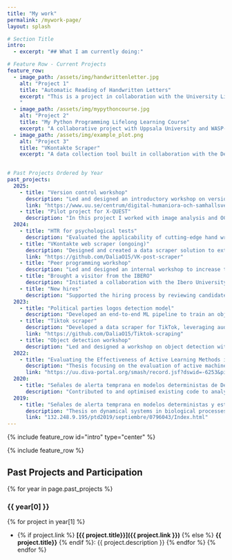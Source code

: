 ```yaml
---
title: "My work"
permalink: /mywork-page/
layout: splash

# Section Title
intro:
  - excerpt: "## What I am currently doing:"

# Feature Row - Current Projects
feature_row:
  - image_path: /assets/img/handwrittenletter.jpg
    alt: "Project 1"
    title: "Automatic Reading of Handwritten Letters"
    excerpt: "This is a project in collaboration with the University Library, focusing on historical text analysis. It has four main parts: handwritten text recognition, translation (from 1700s Swedish to English), summarization, and NER. To tackle this, I’m using a mix of computer vision and language models.
    "
  - image_path: /assets/img/mypythoncourse.jpg
    alt: "Project 2"
    title: "My Python Programming Lifelong Learning Course"
    excerpt: "A collaborative project with Uppsala University and WASP-ED. The course is designed to help students learn how to use Python libraries effectively. I decided to focus on libraries for scientific programming and data analysis, giving students practical tools to work with real-world data. The fifth round of the course started this March!"
  - image_path: /assets/img/example_plot.png
    alt: "Project 3"
    title: "VKontakte Scraper"
    excerpt: "A data collection tool built in collaboration with the Dept. of Informatics and Media at UU. I developed the first-ever bulk VKontakte web scraper for extracting data from a non-Western social media platform, making large-scale data collection more efficient and accessible."
    

# Past Projects Ordered by Year
past_projects:
  2025:
    - title: "Version control workshop"
      description: "Led and designed an introductory workshop on version control with Git and GitHub"
      link: "https://www.uu.se/centrum/digital-humaniora-och-samhallsvetenskap/kalendarium/arkiv/2025-03-19-introduction-to-version-control-with-git--github"
    - title: "Pilot project for X-QUEST"
      description: "In this project I worked with image analysis and OCR to digitalise pictures of printed periodicals from Africa."
  2024:
    - title: "HTR for psychological tests"
      description: "Evaluated the applicability of cutting-edge hand written text recognition and vision large language models to extract information from physiological tests of jobseekers."
    - title: "VKontakte web scraper (ongoing)"
      description: "Designed and created a data scraper solution to extract data from VKontakte providing, consequently, the PI with a large dataset for future engagement and text analysis."
      link: "https://github.com/DaliaO15/VK-post-scraper"
    - title: "Peer programming workshop"
      description: "Led and designed an internal workshop to increase the collaboration and knowledge transfer within the developers in my team."
    - title: "Brought a visitor from the IBERO"
      description: "Initiated a collaboration with the Ibero University in Mexico that led to the visit of a PhD student to the CDHU at Uppsala University."
    - title: "New hires"
      description: "Supported the hiring process by reviewing candidates, conducting interviews, and assessing technical skills. Mentored new hires through onboarding, best practices, and project workflows, ensuring a smooth transition and helping them integrate effectively into the team."
  2023:
    - title: "Political parties logos detection model"
      description: "Developed an end-to-end ML pipeline to train an object detection model for recognizing political party logos in real-life videos."
    - title: "Tiktok scraper" 
      description: "Developed a data scraper for TikTok, leveraging audio transcription models and text processing to extract insights from short videos."
      link: "https://github.com/DaliaO15/Tiktok-scraping"
    - title: "Object detection workshop"
      description: "Led and designed a workshop on object detection with Roboflow and the YOLO family."
  2022:
    - title: "Evaluating the Effectiveness of Active Learning Methods in Drug Repurposing"
      description: "Thesis focusing on the evaluation of active machine learning models for regression and classification in drug repurposing for Covid."
      link: "https://uu.diva-portal.org/smash/record.jsf?dswid=-6253&pid=diva2%3A1698759&c=3&searchType=SIMPLE&language=en&query=dalia+ortiz+pablo&af=%5B%5D&aq=%5B%5B%5D%5D&aq2=%5B%5B%5D%5D&aqe=%5B%5D&noOfRows=50&sortOrder=author_sort_asc&sortOrder2=title_sort_asc&onlyFullText=false&sf=all"
  2020:
    - title: "Señales de alerta temprana en modelos deterministas de Dermatis Atópica"
      description: "Contributed to and optimised existing code to analyze bifurcations in a hybrid mathematical model for Atopic Dermatitis, demonstrating critical slowing down before a rare bifurcation event and providing insights for potential early-warning indicators."
  2019:
    - title: "Señales de alerta temprana en modelos deterministas y estocásticos de sistemas biológicos"
      description: "Thesis on dynamical systems in biological processes, focusing on evaluating the applicability of bifurcation predictions for disease prevention."
      link: "132.248.9.195/ptd2019/septiembre/0796043/Index.html"
---
```


{% include feature_row id="intro" type="center" %}

{% include feature_row %}

## Past Projects and Participation

{% for year in page.past_projects %}
### {{ year[0] }}
{% for project in year[1] %}
- {% if project.link %} **[{{ project.title}}]({{ project.link }})** {% else %} **{{ project.title}}** {% endif %}: {{ project.description }}
{% endfor %}
{% endfor %}


